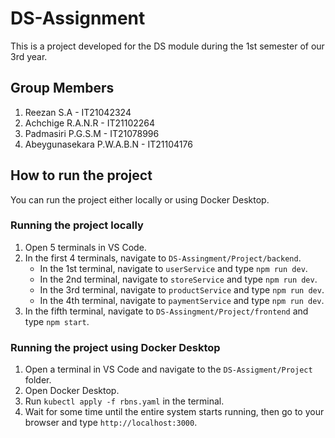 # DS-Assignment
This is a project developed for the DS module during the 1st semester of our 3rd year.

## Group Members 
1. Reezan S.A - IT21042324
2. Achchige R.A.N.R - IT21102264
3. Padmasiri P.G.S.M - IT21078996
4. Abeygunasekara P.W.A.B.N - IT21104176

## How to run the project

You can run the project either locally or using Docker Desktop.

### Running the project locally
1. Open 5 terminals in VS Code.
2. In the first 4 terminals, navigate to `DS-Assingment/Project/backend`.
    - In the 1st terminal, navigate to `userService` and type `npm run dev`.
    - In the 2nd terminal, navigate to `storeService` and type `npm run dev`.
    - In the 3rd terminal, navigate to `productService` and type `npm run dev`.
    - In the 4th terminal, navigate to `paymentService` and type `npm run dev`.
3. In the fifth terminal, navigate to `DS-Assingment/Project/frontend` and type `npm start`.

### Running the project using Docker Desktop
1. Open a terminal in VS Code and navigate to the `DS-Assigment/Project` folder.
2. Open Docker Desktop.
3. Run `kubectl apply -f rbns.yaml` in the terminal.
4. Wait for some time until the entire system starts running, then go to your browser and type `http://localhost:3000`.
